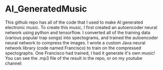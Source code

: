 # AI_GeneratedMusic
This github repo has all of the code that I used to make AI generated electronic music.  To create this music, I first created an autoencoder neural network using python and tensorflow.  I converted all of the training data (various popular trap songs) into spectograms, and trained the autoencoder neural network to compress the images.  I wrote a custom Java neural network library (code named Francisco) to train on the compressed spectographs.  One Francisco had trained, I had it generate it's own music!  You can see the .mp3 file of the result in the repo, or on my youtube channel: 
